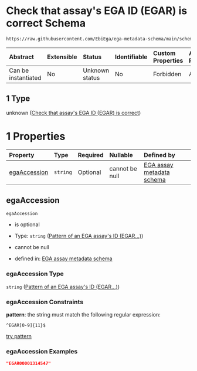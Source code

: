 # Check that assay's EGA ID (EGAR) is correct Schema

```txt
https://raw.githubusercontent.com/EbiEga/ega-metadata-schema/main/schemas/EGA.assay.json#/properties/objectId/allOf/1
```



| Abstract            | Extensible | Status         | Identifiable | Custom Properties | Additional Properties | Access Restrictions | Defined In                                                                 |
| :------------------ | :--------- | :------------- | :----------- | :---------------- | :-------------------- | :------------------ | :------------------------------------------------------------------------- |
| Can be instantiated | No         | Unknown status | No           | Forbidden         | Allowed               | none                | [EGA.assay.json\*](../../../schemas/EGA.assay.json "open original schema") |

## 1 Type

unknown ([Check that assay's EGA ID (EGAR) is correct](ega-3-properties-objects-ids-block-allof-check-that-assays-ega-id-egar-is-correct.md))

# 1 Properties

| Property                      | Type     | Required | Nullable       | Defined by                                                                                                                                                                                                                                                                                                    |
| :---------------------------- | :------- | :------- | :------------- | :------------------------------------------------------------------------------------------------------------------------------------------------------------------------------------------------------------------------------------------------------------------------------------------------------------ |
| [egaAccession](#egaaccession) | `string` | Optional | cannot be null | [EGA assay metadata schema](ega-3-properties-objects-ids-block-allof-check-that-assays-ega-id-egar-is-correct-properties-pattern-of-an-ega-assays-id-egar.md "https://raw.githubusercontent.com/EbiEga/ega-metadata-schema/main/schemas/EGA.assay.json#/properties/objectId/allOf/1/properties/egaAccession") |

## egaAccession



`egaAccession`

* is optional

* Type: `string` ([Pattern of an EGA assay's ID (EGAR...)](ega-3-properties-objects-ids-block-allof-check-that-assays-ega-id-egar-is-correct-properties-pattern-of-an-ega-assays-id-egar.md))

* cannot be null

* defined in: [EGA assay metadata schema](ega-3-properties-objects-ids-block-allof-check-that-assays-ega-id-egar-is-correct-properties-pattern-of-an-ega-assays-id-egar.md "https://raw.githubusercontent.com/EbiEga/ega-metadata-schema/main/schemas/EGA.assay.json#/properties/objectId/allOf/1/properties/egaAccession")

### egaAccession Type

`string` ([Pattern of an EGA assay's ID (EGAR...)](ega-3-properties-objects-ids-block-allof-check-that-assays-ega-id-egar-is-correct-properties-pattern-of-an-ega-assays-id-egar.md))

### egaAccession Constraints

**pattern**: the string must match the following regular expression:&#x20;

```regexp
^EGAR[0-9]{11}$
```

[try pattern](https://regexr.com/?expression=%5EEGAR%5B0-9%5D%7B11%7D%24 "try regular expression with regexr.com")

### egaAccession Examples

```json
"EGAR00001314547"
```
